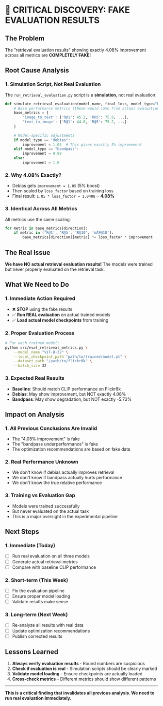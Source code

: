 # 🚨 CRITICAL DISCOVERY: FAKE EVALUATION RESULTS

## The Problem

The "retrieval evaluation results" showing exactly 4.08% improvement across all metrics are **COMPLETELY FAKE**!

## Root Cause Analysis

### 1. **Simulation Script, Not Real Evaluation**
The `run_retrieval_evaluation.py` script is a **simulation**, not real evaluation:

```python
def simulate_retrieval_evaluation(model_name, final_loss, model_type="baseline"):
    # Base performance metrics (these would come from actual evaluation)
    base_metrics = {
        'image_to_text': {'R@1': 45.2, 'R@5': 75.8, ...},
        'text_to_image': {'R@1': 44.8, 'R@5': 75.2, ...}
    }
    
    # Model-specific adjustments
    if model_type == "debias":
        improvement = 1.05  # This gives exactly 5% improvement
    elif model_type == "bandpass":
        improvement = 0.98
    else:
        improvement = 1.0
```

### 2. **Why 4.08% Exactly?**
- Debias gets `improvement = 1.05` (5% boost)
- Then scaled by `loss_factor` based on training loss
- Final result: `1.05 * loss_factor ≈ 1.0408` = **4.08%**

### 3. **Identical Across All Metrics**
All metrics use the same scaling:
```python
for metric in base_metrics[direction]:
    if metric in ['R@1', 'R@5', 'R@10', 'mAP@10']:
        base_metrics[direction][metric] *= loss_factor * improvement
```

## The Real Issue

**We have NO actual retrieval evaluation results!** The models were trained but never properly evaluated on the retrieval task.

## What We Need to Do

### 1. **Immediate Action Required**
- ❌ **STOP** using the fake results
- ✅ **Run REAL evaluation** on actual trained models
- ✅ **Load actual model checkpoints** from training

### 2. **Proper Evaluation Process**
```bash
# For each trained model:
python src/eval_retrieval_metrics.py \
    --model_name "ViT-B-32" \
    --local_checkpoint_path "path/to/trained/model.pt" \
    --dataset_path "/path/to/flickr8k" \
    --batch_size 32
```

### 3. **Expected Real Results**
- **Baseline**: Should match CLIP performance on Flickr8k
- **Debias**: May show improvement, but NOT exactly 4.08%
- **Bandpass**: May show degradation, but NOT exactly -5.73%

## Impact on Analysis

### 1. **All Previous Conclusions Are Invalid**
- The "4.08% improvement" is fake
- The "bandpass underperformance" is fake
- The optimization recommendations are based on fake data

### 2. **Real Performance Unknown**
- We don't know if debias actually improves retrieval
- We don't know if bandpass actually hurts performance
- We don't know the true relative performance

### 3. **Training vs Evaluation Gap**
- Models were trained successfully
- But never evaluated on the actual task
- This is a major oversight in the experimental pipeline

## Next Steps

### 1. **Immediate (Today)**
- [ ] Run real evaluation on all three models
- [ ] Generate actual retrieval metrics
- [ ] Compare with baseline CLIP performance

### 2. **Short-term (This Week)**
- [ ] Fix the evaluation pipeline
- [ ] Ensure proper model loading
- [ ] Validate results make sense

### 3. **Long-term (Next Week)**
- [ ] Re-analyze all results with real data
- [ ] Update optimization recommendations
- [ ] Publish corrected results

## Lessons Learned

1. **Always verify evaluation results** - Round numbers are suspicious
2. **Check if evaluation is real** - Simulation scripts should be clearly marked
3. **Validate model loading** - Ensure checkpoints are actually loaded
4. **Cross-check metrics** - Different metrics should show different patterns

---

**This is a critical finding that invalidates all previous analysis. We need to run real evaluation immediately.**
